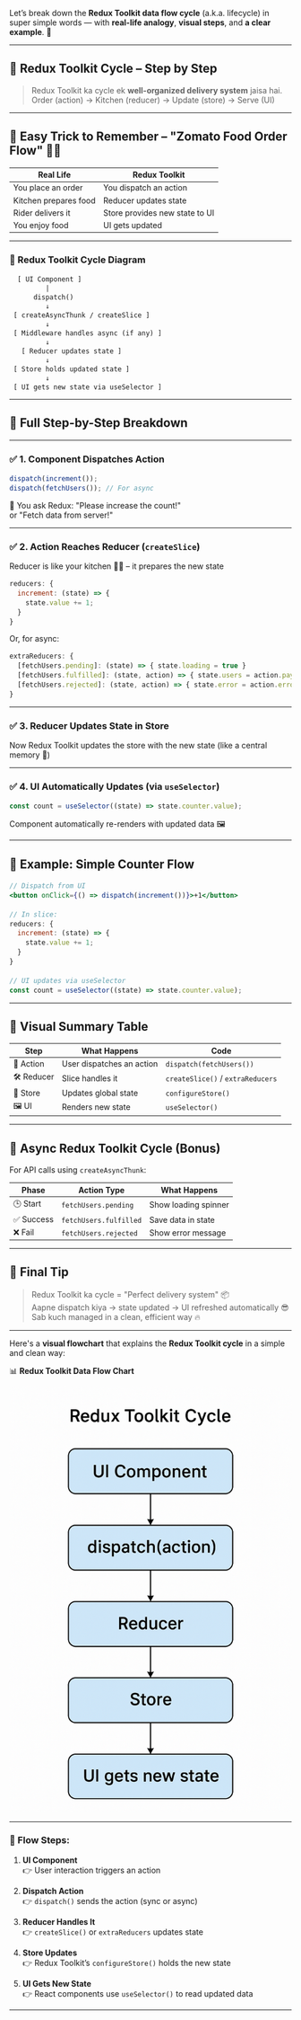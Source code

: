 Let’s break down the **Redux Toolkit data flow cycle** (a.k.a. lifecycle) in super simple words — with **real-life analogy**, **visual steps**, and **a clear example**. 🚀

---

## 🔄 **Redux Toolkit Cycle – Step by Step**

> Redux Toolkit ka cycle ek **well-organized delivery system** jaisa hai.  
> Order (action) → Kitchen (reducer) → Update (store) → Serve (UI)

---

## 🎯 Easy Trick to Remember – **"Zomato Food Order Flow" 🍔📱**

| Real Life | Redux Toolkit |
|-----------|----------------|
| You place an order | You dispatch an action |
| Kitchen prepares food | Reducer updates state |
| Rider delivers it | Store provides new state to UI |
| You enjoy food | UI gets updated |

---

### 🔁 Redux Toolkit Cycle Diagram

```plaintext
  [ UI Component ]
         |
      dispatch()
         ↓
 [ createAsyncThunk / createSlice ]
         ↓
 [ Middleware handles async (if any) ]
         ↓
   [ Reducer updates state ]
         ↓
 [ Store holds updated state ]
         ↓
 [ UI gets new state via useSelector ]
```

---

## 🔄 Full Step-by-Step Breakdown

---

### ✅ 1. **Component Dispatches Action**

```js
dispatch(increment());
dispatch(fetchUsers()); // For async
```

🧠 You ask Redux: "Please increase the count!"  
or "Fetch data from server!"

---

### ✅ 2. **Action Reaches Reducer (`createSlice`)**

Reducer is like your kitchen 👨‍🍳 – it prepares the new state

```js
reducers: {
  increment: (state) => {
    state.value += 1;
  }
}
```

Or, for async:

```js
extraReducers: {
  [fetchUsers.pending]: (state) => { state.loading = true }
  [fetchUsers.fulfilled]: (state, action) => { state.users = action.payload }
  [fetchUsers.rejected]: (state, action) => { state.error = action.error.message }
}
```

---

### ✅ 3. **Reducer Updates State in Store**

Now Redux Toolkit updates the store with the new state (like a central memory 🧠)

---

### ✅ 4. **UI Automatically Updates (via `useSelector`)**

```js
const count = useSelector((state) => state.counter.value);
```

Component automatically re-renders with updated data 🖼

---

## 🔁 Example: Simple Counter Flow

```jsx
// Dispatch from UI
<button onClick={() => dispatch(increment())}>+1</button>

// In slice:
reducers: {
  increment: (state) => {
    state.value += 1;
  }
}

// UI updates via useSelector
const count = useSelector((state) => state.counter.value);
```

---

## 🎨 Visual Summary Table

| Step | What Happens | Code |
|------|--------------|------|
| 🧾 Action | User dispatches an action | `dispatch(fetchUsers())` |
| 🛠 Reducer | Slice handles it | `createSlice()` / `extraReducers` |
| 🧠 Store | Updates global state | `configureStore()` |
| 🖼 UI | Renders new state | `useSelector()` |

---

## 🔁 Async Redux Toolkit Cycle (Bonus)

For API calls using `createAsyncThunk`:

| Phase | Action Type | What Happens |
|-------|-------------|--------------|
| 🕒 Start | `fetchUsers.pending` | Show loading spinner |
| ✅ Success | `fetchUsers.fulfilled` | Save data in state |
| ❌ Fail | `fetchUsers.rejected` | Show error message |

---

## 🎉 Final Tip

> Redux Toolkit ka cycle = "Perfect delivery system" 📦  
> Aapne dispatch kiya → state updated → UI refreshed automatically 😎  
> Sab kuch managed in a clean, efficient way 🔥

---

Here's a **visual flowchart** that explains the **Redux Toolkit cycle** in a simple and clean way:

📊 **Redux Toolkit Data Flow Chart**

![alt text](image.png)

---

### 🔁 Flow Steps:

1. **UI Component**  
   👉 User interaction triggers an action

2. **Dispatch Action**  
   👉 `dispatch()` sends the action (sync or async)

3. **Reducer Handles It**  
   👉 `createSlice()` or `extraReducers` updates state

4. **Store Updates**  
   👉 Redux Toolkit’s `configureStore()` holds the new state

5. **UI Gets New State**  
   👉 React components use `useSelector()` to read updated data

---